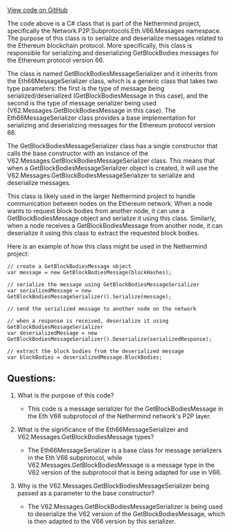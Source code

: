 [View code on GitHub](https://github.com/NethermindEth/nethermind/src/Nethermind/Nethermind.Network/P2P/Subprotocols/Eth/V66/Messages/GetBlockBodiesMessageSerializer.cs)

The code above is a C# class that is part of the Nethermind project, specifically the Network.P2P.Subprotocols.Eth.V66.Messages namespace. The purpose of this class is to serialize and deserialize messages related to the Ethereum blockchain protocol. More specifically, this class is responsible for serializing and deserializing GetBlockBodies messages for the Ethereum protocol version 66.

The class is named GetBlockBodiesMessageSerializer and it inherits from the Eth66MessageSerializer class, which is a generic class that takes two type parameters: the first is the type of message being serialized/deserialized (GetBlockBodiesMessage in this case), and the second is the type of message serializer being used (V62.Messages.GetBlockBodiesMessage in this case). The Eth66MessageSerializer class provides a base implementation for serializing and deserializing messages for the Ethereum protocol version 66.

The GetBlockBodiesMessageSerializer class has a single constructor that calls the base constructor with an instance of the V62.Messages.GetBlockBodiesMessageSerializer class. This means that when a GetBlockBodiesMessageSerializer object is created, it will use the V62.Messages.GetBlockBodiesMessageSerializer to serialize and deserialize messages.

This class is likely used in the larger Nethermind project to handle communication between nodes on the Ethereum network. When a node wants to request block bodies from another node, it can use a GetBlockBodiesMessage object and serialize it using this class. Similarly, when a node receives a GetBlockBodiesMessage from another node, it can deserialize it using this class to extract the requested block bodies.

Here is an example of how this class might be used in the Nethermind project:

```
// create a GetBlockBodiesMessage object
var message = new GetBlockBodiesMessage(blockHashes);

// serialize the message using GetBlockBodiesMessageSerializer
var serializedMessage = new GetBlockBodiesMessageSerializer().Serialize(message);

// send the serialized message to another node on the network

// when a response is received, deserialize it using GetBlockBodiesMessageSerializer
var deserializedMessage = new GetBlockBodiesMessageSerializer().Deserialize(serializedResponse);

// extract the block bodies from the deserialized message
var blockBodies = deserializedMessage.BlockBodies;
```
## Questions: 
 1. What is the purpose of this code?
    - This code is a message serializer for the GetBlockBodiesMessage in the Eth V66 subprotocol of the Nethermind network's P2P layer.

2. What is the significance of the Eth66MessageSerializer and V62.Messages.GetBlockBodiesMessage types?
    - The Eth66MessageSerializer is a base class for message serializers in the Eth V66 subprotocol, while V62.Messages.GetBlockBodiesMessage is a message type in the V62 version of the subprotocol that is being adapted for use in V66.
    
3. Why is the V62.Messages.GetBlockBodiesMessageSerializer being passed as a parameter to the base constructor?
    - The V62.Messages.GetBlockBodiesMessageSerializer is being used to deserialize the V62 version of the GetBlockBodiesMessage, which is then adapted to the V66 version by this serializer.
